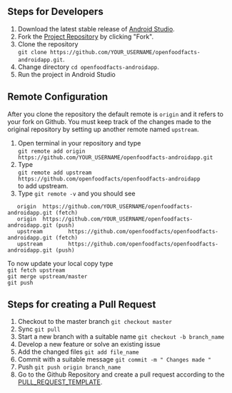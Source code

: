 ## Steps for Developers 
1. Download the latest stable release of [Android Studio](https://developer.android.com/studio/index.html).
2. Fork the [Project Repository](https://github.com/openfoodfacts/openfoodfacts-androidapp) by clicking "Fork".
3. Clone the repository <br>`git clone https://github.com/YOUR_USERNAME/openfoodfacts-androidapp.git`.
4. Change directory `cd openfoodfacts-androidapp`.
5. Run the project in Android Studio


## Remote Configuration
After you clone the repository the default remote is `origin` and it refers to your fork on Github. You must keep track of the changes made to the original repository by setting up another remote named `upstream`.

1. Open terminal in your repository and type <br>`git remote add origin https://github.com/YOUR_USERNAME/openfoodfacts-androidapp.git`
2. Type <br>` git remote add upstream https://github.com/openfoodfacts/openfoodfacts-androidapp `<br>to add upstream.
3. Type ` git remote -v ` and you should see <br>
```
   origin  https://github.com/YOUR_USERNAME/openfoodfacts-androidapp.git (fetch)
   origin  https://github.com/YOUR_USERNAME/openfoodfacts-androidapp.git (push) 
   upstream        https://github.com/openfoodfacts/openfoodfacts-androidapp.git (fetch)
   upstream        https://github.com/openfoodfacts/openfoodfacts-androidapp.git (push)
```

To now update your local copy type <br> `git fetch upstream` <br> `git merge upstream/master` <br> `git push`

## Steps for creating a Pull Request

1. Checkout to the master branch `git checkout master`
2. Sync `git pull`
3. Start a new branch with a suitable name `git checkout -b branch_name`
4. Develop a new feature or solve an existing issue 
5. Add the changed files `git add file_name`
6. Commit with a suitable message `git commit -m " Changes made "`
7. Push `git push origin branch_name`
8. Go to the Github Repository and create a pull request according to the [PULL_REQUEST_TEMPLATE](https://github.com/openfoodfacts/openfoodfacts-androidapp/blob/master/.github/PULL_REQUEST_TEMPLATE.md).
